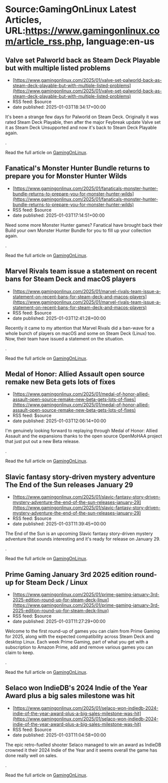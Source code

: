 # Source:GamingOnLinux Latest Articles, URL:https://www.gamingonlinux.com/article_rss.php, language:en-us

## Valve set Palworld back as Steam Deck Playable but with multiple listed problems
 - [https://www.gamingonlinux.com/2025/01/valve-set-palworld-back-as-steam-deck-playable-but-with-multiple-listed-problems](https://www.gamingonlinux.com/2025/01/valve-set-palworld-back-as-steam-deck-playable-but-with-multiple-listed-problems)
 - RSS feed: $source
 - date published: 2025-01-03T18:34:17+00:00

It's been a strange few days for Palworld on Steam Deck. Originally it was rated Steam Deck Playable, then after the major Feybreak update Valve set it as Steam Deck Unsupported and now it's back to Steam Deck Playable again.<p><img src="https://www.gamingonlinux.com/uploads/articles/tagline_images/1546257485id25919gol.jpg" alt />.</p><p>Read the full article on <a href="https://www.gamingonlinux.com/2025/01/valve-set-palworld-back-as-steam-deck-playable-but-with-multiple-listed-problems/">GamingOnLinux</a>.</p>

## Fanatical's Monster Hunter Bundle returns to prepare you for Monster Hunter Wilds
 - [https://www.gamingonlinux.com/2025/01/fanaticals-monster-hunter-bundle-returns-to-prepare-you-for-monster-hunter-wilds](https://www.gamingonlinux.com/2025/01/fanaticals-monster-hunter-bundle-returns-to-prepare-you-for-monster-hunter-wilds)
 - RSS feed: $source
 - date published: 2025-01-03T17:14:51+00:00

Need some more Monster Hunter games? Fanatical have brought back their Build your own Monster Hunter Bundle for you to fill up your collection again.<p><img src="https://www.gamingonlinux.com/uploads/articles/tagline_images/1302871658id25918gol.jpg" alt />.</p><p>Read the full article on <a href="https://www.gamingonlinux.com/2025/01/fanaticals-monster-hunter-bundle-returns-to-prepare-you-for-monster-hunter-wilds/">GamingOnLinux</a>.</p>

## Marvel Rivals team issue a statement on recent bans for Steam Deck and macOS players
 - [https://www.gamingonlinux.com/2025/01/marvel-rivals-team-issue-a-statement-on-recent-bans-for-steam-deck-and-macos-players](https://www.gamingonlinux.com/2025/01/marvel-rivals-team-issue-a-statement-on-recent-bans-for-steam-deck-and-macos-players)
 - RSS feed: $source
 - date published: 2025-01-03T12:41:28+00:00

Recently it came to my attention that Marvel Rivals did a ban-wave for a whole bunch of players on macOS and some on Steam Deck (Linux) too. Now, their team have issued a statement on the situation.<p><img src="https://www.gamingonlinux.com/uploads/articles/tagline_images/1526791222id25917gol.jpg" alt />.</p><p>Read the full article on <a href="https://www.gamingonlinux.com/2025/01/marvel-rivals-team-issue-a-statement-on-recent-bans-for-steam-deck-and-macos-players/">GamingOnLinux</a>.</p>

## Medal of Honor: Allied Assault open source remake new Beta gets lots of fixes
 - [https://www.gamingonlinux.com/2025/01/medal-of-honor-allied-assault-open-source-remake-new-beta-gets-lots-of-fixes](https://www.gamingonlinux.com/2025/01/medal-of-honor-allied-assault-open-source-remake-new-beta-gets-lots-of-fixes)
 - RSS feed: $source
 - date published: 2025-01-03T12:06:14+00:00

I'm genuinely looking forward to replaying through Medal of Honor: Allied Assault and the expansions thanks to the open source OpenMoHAA project that just put out a new Beta release.<p><img src="https://www.gamingonlinux.com/uploads/articles/tagline_images/495607633id25916gol.jpg" alt />.</p><p>Read the full article on <a href="https://www.gamingonlinux.com/2025/01/medal-of-honor-allied-assault-open-source-remake-new-beta-gets-lots-of-fixes/">GamingOnLinux</a>.</p>

## Slavic fantasy story-driven mystery adventure The End of the Sun releases January 29
 - [https://www.gamingonlinux.com/2025/01/slavic-fantasy-story-driven-mystery-adventure-the-end-of-the-sun-releases-january-29](https://www.gamingonlinux.com/2025/01/slavic-fantasy-story-driven-mystery-adventure-the-end-of-the-sun-releases-january-29)
 - RSS feed: $source
 - date published: 2025-01-03T11:39:45+00:00

The End of the Sun is an upcoming Slavic fantasy story-driven mystery adventure that sounds interesting and it's ready for release on January 29.<p><img src="https://www.gamingonlinux.com/uploads/articles/tagline_images/768503028id25915gol.jpg" alt />.</p><p>Read the full article on <a href="https://www.gamingonlinux.com/2025/01/slavic-fantasy-story-driven-mystery-adventure-the-end-of-the-sun-releases-january-29/">GamingOnLinux</a>.</p>

## Prime Gaming January 3rd 2025 edition round-up for Steam Deck / Linux
 - [https://www.gamingonlinux.com/2025/01/prime-gaming-january-3rd-2025-edition-round-up-for-steam-deck-linux](https://www.gamingonlinux.com/2025/01/prime-gaming-january-3rd-2025-edition-round-up-for-steam-deck-linux)
 - RSS feed: $source
 - date published: 2025-01-03T11:27:29+00:00

Welcome to the first round-up of games you can claim from Prime Gaming for 2025, along with the expected compatibility across Steam Deck and desktop Linux. Each week Prime Gaming, part of what you get with a subscription to Amazon Prime, add and remove various games you can claim to keep.<p><img src="https://www.gamingonlinux.com/uploads/articles/tagline_images/1919991637id25914gol.jpg" alt />.</p><p>Read the full article on <a href="https://www.gamingonlinux.com/2025/01/prime-gaming-january-3rd-2025-edition-round-up-for-steam-deck-linux/">GamingOnLinux</a>.</p>

## Selaco won IndieDB's 2024 Indie of the Year Award plus a big sales milestone was hit
 - [https://www.gamingonlinux.com/2025/01/selaco-won-indiedb-2024-indie-of-the-year-award-plus-a-big-sales-milestone-was-hit](https://www.gamingonlinux.com/2025/01/selaco-won-indiedb-2024-indie-of-the-year-award-plus-a-big-sales-milestone-was-hit)
 - RSS feed: $source
 - date published: 2025-01-03T11:04:58+00:00

The epic retro-fuelled shooter Selaco managed to win an award as IndieDB crowned it their 2024 Indie of the Year and it seems overall the game has done really well on sales.<p><img src="https://www.gamingonlinux.com/uploads/articles/tagline_images/1234366795id25913gol.jpg" alt />.</p><p>Read the full article on <a href="https://www.gamingonlinux.com/2025/01/selaco-won-indiedb-2024-indie-of-the-year-award-plus-a-big-sales-milestone-was-hit/">GamingOnLinux</a>.</p>

